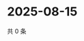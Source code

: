 # 2025-08-15

共 0 条

<!-- BEGIN ZHIHUVIDEO -->
<!-- 最后更新时间 Fri Aug 15 2025 19:10:12 GMT+0800 (China Standard Time) -->

<!-- END ZHIHUVIDEO -->

